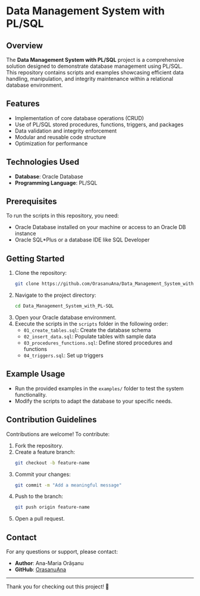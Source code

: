 # Data Management System with PL/SQL

## Overview
The **Data Management System with PL/SQL** project is a comprehensive solution designed to demonstrate database management using PL/SQL. This repository contains scripts and examples showcasing efficient data handling, manipulation, and integrity maintenance within a relational database environment.

## Features
- Implementation of core database operations (CRUD)
- Use of PL/SQL stored procedures, functions, triggers, and packages
- Data validation and integrity enforcement
- Modular and reusable code structure
- Optimization for performance

## Technologies Used
- **Database**: Oracle Database
- **Programming Language**: PL/SQL

## Prerequisites
To run the scripts in this repository, you need:
- Oracle Database installed on your machine or access to an Oracle DB instance
- Oracle SQL*Plus or a database IDE like SQL Developer

## Getting Started
1. Clone the repository:
   ```bash
   git clone https://github.com/OrasanuAna/Data_Management_System_with_PL-SQL.git
   ```
2. Navigate to the project directory:
   ```bash
   cd Data_Management_System_with_PL-SQL
   ```
3. Open your Oracle database environment.
4. Execute the scripts in the `scripts` folder in the following order:
   - `01_create_tables.sql`: Create the database schema
   - `02_insert_data.sql`: Populate tables with sample data
   - `03_procedures_functions.sql`: Define stored procedures and functions
   - `04_triggers.sql`: Set up triggers

## Example Usage
- Run the provided examples in the `examples/` folder to test the system functionality.
- Modify the scripts to adapt the database to your specific needs.

## Contribution Guidelines
Contributions are welcome! To contribute:
1. Fork the repository.
2. Create a feature branch:
   ```bash
   git checkout -b feature-name
   ```
3. Commit your changes:
   ```bash
   git commit -m "Add a meaningful message"
   ```
4. Push to the branch:
   ```bash
   git push origin feature-name
   ```
5. Open a pull request.


## Contact
For any questions or support, please contact:
- **Author**: Ana-Maria Orășanu
- **GitHub**: [OrasanuAna](https://github.com/OrasanuAna)

---

Thank you for checking out this project! 🎉
